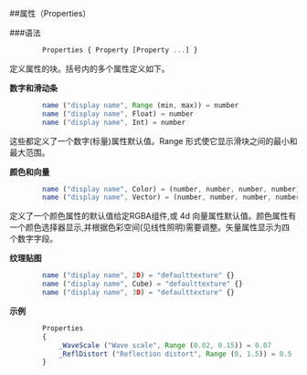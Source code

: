 ##属性（Properties）

###语法

```javascript
        Properties { Property [Property ...] }
```

定义属性的块。括号内的多个属性定义如下。

**数字和滑动条**
```javascript
        name ("display name", Range (min, max)) = number
        name ("display name", Float) = number
        name ("display name", Int) = number
```
这些都定义了一个数字(标量)属性默认值。Range 形式使它显示滑块之间的最小和最大范围。

**颜色和向量**
```javascript
        name ("display name", Color) = (number, number, number, number)
        name ("display name", Vector) = (number, number, number, number)
```
定义了一个颜色属性的默认值给定RGBA组件,或 4d 向量属性默认值。颜色属性有一个颜色选择器显示,并根据色彩空间(见线性照明)需要调整。矢量属性显示为四个数字字段。

**纹理贴图**
```javascript        
        name ("display name", 2D) = "defaulttexture" {}        
        name ("display name", Cube) = "defaulttexture" {}        
        name ("display name", 3D) = "defaulttexture" {}
```



**示例**
```javascript
        Properties
        {
            _WaveScale ("Wave scale", Range (0.02, 0.15)) = 0.07
            _ReflDistort ("Reflection distort", Range (0, 1.5)) = 0.5
        }
```









